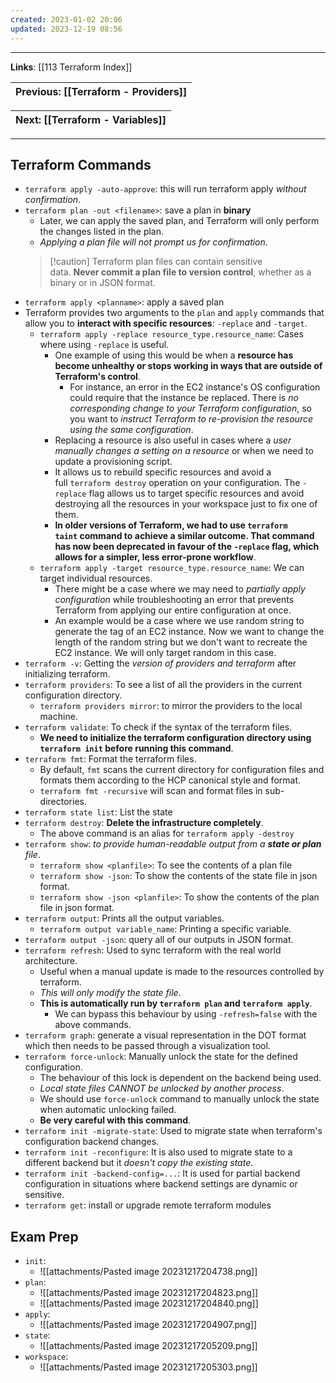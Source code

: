 ```yaml
---
created: 2023-01-02 20:06
updated: 2023-12-19 08:56
---
```

---
**Links**: [[113 Terraform Index]]

| Previous: [[Terraform - Providers]] |
|-|

| Next: [[Terraform - Variables]] |
|-|

---
## Terraform Commands
- `terraform apply -auto-approve`: this will run terraform apply *without confirmation*.
- `terraform plan -out <filename>`: save a plan in **binary**
	- Later, we can apply the saved plan, and Terraform will only perform the changes listed in the plan.
	- *Applying a plan file will not prompt us for confirmation*.
	 > [!caution] Terraform plan files can contain sensitive data. **Never commit a plan file to version control**, whether as a binary or in JSON format.
- `terraform apply <planname>`: apply a saved plan
- Terraform provides two arguments to the `plan` and `apply` commands that allow you to **interact with specific resources**: `-replace` and `-target`.
	- `terraform apply -replace resource_type.resource_name`: Cases where using `-replace` is useful.
		- One example of using this would be when a **resource has become unhealthy or stops working in ways that are outside of Terraform's control**.
			- For instance, an error in the EC2 instance's OS configuration could require that the instance be replaced. There is *no corresponding change to your Terraform configuration*, so you want to *instruct Terraform to re-provision the resource using the same configuration*.
		- Replacing a resource is also useful in cases where a *user manually changes a setting on a resource* or when we need to update a provisioning script. 
		- It allows us to rebuild specific resources and avoid a full `terraform destroy` operation on your configuration. The `-replace` flag allows us to target specific resources and avoid destroying all the resources in your workspace just to fix one of them.
		- **In older versions of Terraform, we had to use `terraform taint` command to achieve a similar outcome. That command has now been deprecated in favour of the `-replace` flag, which allows for a simpler, less error-prone workflow**.
	- `terraform apply -target resource_type.resource_name`: We can target individual resources.
		- There might be a case where we may need to *partially apply configuration* while troubleshooting an error that prevents Terraform from applying our entire configuration at once.
		- An example would be a case where we use random string to generate the tag of an EC2 instance. Now we want to change the length of the random string but we don't want to recreate the EC2 instance. We will only target random in this case.
- `terraform -v`: Getting the *version of providers and terraform* after initializing terraform.
- `terraform providers`: To see a list of all the providers in the current configuration directory.
	- `terraform providers mirror`: to mirror the providers to the local machine.
- `terraform validate`: To check if the syntax of the terraform files.
	- **We need to initialize the terraform configuration directory using `terraform init` before running this command**.
- `terraform fmt`: Format the terraform files.
	- By default, `fmt` scans the current directory for configuration files and formats them according to the HCP canonical style and format. 
	- `terraform fmt -recursive` will scan and format files in sub-directories.
- `terraform state list`: List the state
- `terraform destroy`: **Delete the infrastructure completely**.
	- The above command is an alias for `terraform apply -destroy`
- `terraform show`: *to provide human-readable output from a **state or plan** file*.
	- `terraform show <planfile>`: To see the contents of a plan file
	- `terraform show -json`: To show the contents of the state file in json format.
	- `terraform show -json <planfile>`: To show the contents of the plan file in json format.
- `terraform output`: Prints all the output variables.
	- `terraform output variable_name`: Printing a specific variable. 
- `terraform output -json`: query all of our outputs in JSON format.
- `terraform refresh`: Used to sync terraform with the real world architecture.
	- Useful when a manual update is made to the resources controlled by terraform.
	- *This will only modify the state file*.
	- **This is automatically run by `terraform plan` and `terraform apply`**.
		- We can bypass this behaviour by using `-refresh=false` with the above commands.
- `terraform graph`: generate a visual representation in the DOT format which then needs to be passed through a visualization tool.
- `terraform force-unlock`: Manually unlock the state for the defined configuration.
	- The behaviour of this lock is dependent on the backend being used. 
	- *Local state files CANNOT be unlocked by another process*.
	- We should use `force-unlock` command to manually unlock the state when automatic unlocking failed.
	- **Be very careful with this command**.
- `terraform init -migrate-state`: Used to migrate state when terraform's configuration backend changes.
- `terraform init -reconfigure`: It is also used to migrate state to a different backend but it *doesn't copy the existing state*.
- `terraform init -backend-config=...`: It is used for partial backend configuration in situations where backend settings are dynamic or sensitive.
- `terraform get`: install or upgrade remote terraform modules

## Exam Prep
- `init`:
	- ![[attachments/Pasted image 20231217204738.png]]
- `plan`:
	- ![[attachments/Pasted image 20231217204823.png]]
	- ![[attachments/Pasted image 20231217204840.png]]
- `apply`:
	- ![[attachments/Pasted image 20231217204907.png]]
- `state`:
	- ![[attachments/Pasted image 20231217205209.png]]
- `workspace`:
	- ![[attachments/Pasted image 20231217205303.png]]